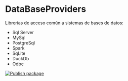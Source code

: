 # DataBaseProviders

Librerías de acceso común a sistemas de bases de datos:

* Sql Server
* MySql
* PostgreSql
* Spark
* SqLite
* DuckDb
* Odbc

[![Publish package](https://github.com/jbautistam/DataBaseProviders/actions/workflows/dotnet.yml/badge.svg)](https://github.com/jbautistam/DataBaseProviders/actions/workflows/dotnet.yml)
